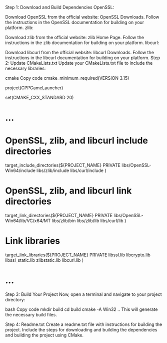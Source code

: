 Step 1: Download and Build Dependencies
OpenSSL:

Download OpenSSL from the official website: OpenSSL Downloads.
Follow the instructions in the OpenSSL documentation for building on your platform.
zlib:

Download zlib from the official website: zlib Home Page.
Follow the instructions in the zlib documentation for building on your platform.
libcurl:

Download libcurl from the official website: libcurl Downloads.
Follow the instructions in the libcurl documentation for building on your platform.
Step 2: Update CMakeLists.txt
Update your CMakeLists.txt file to include the necessary libraries:

cmake
Copy code
cmake_minimum_required(VERSION 3.15)

project(CPPGameLauncher)

set(CMAKE_CXX_STANDARD 20)

# ...

# OpenSSL, zlib, and libcurl include directories
target_include_directories(${PROJECT_NAME} PRIVATE
    libs/OpenSSL-Win64/include
    libs/zlib/include
    libs/curl/include
)

# OpenSSL, zlib, and libcurl link directories
target_link_directories(${PROJECT_NAME} PRIVATE
    libs/OpenSSL-Win64/lib/VC/x64/MT
    libs/zlib/bin
    libs/zlib/lib
    libs/curl/lib
)

# Link libraries
target_link_libraries(${PROJECT_NAME} PRIVATE
    libssl.lib
    libcrypto.lib
    libssl_static.lib
    zlibstatic.lib
    libcurl.lib
)

# ...
Step 3: Build Your Project
Now, open a terminal and navigate to your project directory:

bash
Copy code
mkdir build
cd build
cmake -A Win32 ..
This will generate the necessary build files.

Step 4: Readme.txt
Create a readme.txt file with instructions for building the project. Include the steps for downloading and building the dependencies and building the project using CMake.

